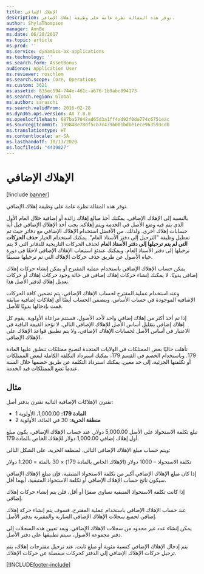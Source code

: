 ```yaml
---
title: الإهلاك الإضافي
description: توفر هذه المقالة نظرة عامة على وظيفة إهلاك الإضافي‬.
author: ShylaThompson
manager: AnnBe
ms.date: 06/20/2017
ms.topic: article
ms.prod: ''
ms.service: dynamics-ax-applications
ms.technology: ''
ms.search.form: AssetBonus
audience: Application User
ms.reviewer: roschlom
ms.search.scope: Core, Operations
ms.custom: 3621
ms.assetid: 835ec594-744e-461c-a676-1b9abc094173
ms.search.region: Global
ms.author: saraschi
ms.search.validFrom: 2016-02-28
ms.dyn365.ops.version: AX 7.0.0
ms.openlocfilehash: 687ba57042ad65d3a1ff4ad92f0da774c6751eac
ms.sourcegitcommit: 199848e78df5cb7c439b001bdbe1ece963593cdb
ms.translationtype: HT
ms.contentlocale: ar-SA
ms.lasthandoff: 10/13/2020
ms.locfileid: "4439827"
---
```

# <a name="bonus-depreciation"></a>الإهلاك الإضافي

[!include [banner](../includes/banner.md)]

توفر هذه المقالة نظرة عامة على وظيفة إهلاك الإضافي‬.

بالنسبة إلى الإهلاك الإضافي، يمكنك أخذ مبالغ إهلاك زائدة أو إضافية خلال العام الأول الذي يتم فيه وضع الأصل في الخدمة ويتم إهلاكه. يجب أخذ الإهلاك الإضافي قبل أية حسابات إهلاك أخرى. ولذلك، من الأفضل استخدام الإهلاك الإضافي مع دفاتر حيث تم تعطيل وظيفة "الترحيل إلى دفتر الأستاذ العام". يمكنك استخدام الخيار **حذف الحركات التي لم يتم ترحيلها إلى دفتر الأستاذ العام‬** لحذف الحركات التاريخية للدفاتر التي لا يتم ترحيلها إلى دفتر الأستاذ العام. ويمكنك عندئذٍ استيعاب الإهلاك الإضافي لاحقًا في دورة حياة الأصول عن طريق حذف حركات الإهلاك التي تم ترحيلها مسبقًا. 

يمكن حساب الإهلاك الإضافي باستخدام عملية المقترح أو يمكن إنشاء حركات إهلاك إضافي يدويًا. لا يمكنك إنشاء حركات إهلاك إضافي في حالة وجود حركات إهلاك أو حركات تعديل إهلاك لدفتر الأصل هذا.

وعند استخدام عملية المقترح لحساب الإهلاك الإضافي، يتم تضمين كافة الحركات الإضافية الموجودة في حساب الأساس. ويتضمن الحساب أيضًا أي إهلاكات إضافية سابقة قمت بإدخالها يدويًا للأصل. 

إذا تم أخذ أكثر من إهلاك إضافي واحد لأحد الأصول، فستتم مراعاة الأولوية. يقوم كل إهلاك إضافي بتقليل أساس الأصل للإهلاك الإضافي التالي. لا تؤخذ القيمة الباقية في الاعتبار في أساس الأصل لحسابات الإهلاك الإضافي، ولا يتم تطبيق قواعد الإهلاك على الإهلاك الإضافي. 

تأهلت حاليًا بعض الممتلكات في الولايات المتحدة لتصبح ممتلكات تنطبق عليها المادة 179. وباستخدام الخصم في القسم 179، يمكنك استرداد التكلفة الكاملة لبعض الممتلكات أو تكلفتها الجزئية، إلى حد معين. يمكنك استرداد التكلفة عن طريق خصمها خلال السنة عندما تضع الممتلكات قيد الخدمة.

## <a name="example"></a>مثال
تقترن الإهلاكات الإضافية التالية تقترن بدفتر أصل:

-   **المادة 179:** 1,000.00، الأولوية 1
-   **منطقة الحرية:** 30 في المائة، الأولوية 2

تبلغ تكلفة الاستحواذ على الأصل 5,000.00 دولار. عند حساب الإهلاك الإضافي، يكون مبلغ أول إهلاك إضافي 1,000.00 دولار للإهلاك الخاص بالمادة 179. 

ويتم حساب مبلغ الإهلاك الإضافي التالي، لمنطقة الحرية، على الشكل التالي: 

تكلفة الاستحواذ – 1000 دولار (الإهلاك الخاص بالمادة 179) × 30 بالمئة = 1.200 دولار 

إذا كان مبلغ الإهلاك الإضافي أكبر من تكلفة الاستحواذ المتبقية، فإن مبلغ الإهلاك الإضافي سيكون ناتج حساب الإهلاك الإضافي أو تكلفة الاستحواذ المتبقية، أيهما أقل. 

إذا كانت تكلفة الاستحواذ المتبقية تساوي صفرًا أو أقل، فلن يتم إنشاء حركات إهلاك إضافي. 

عند حساب الإهلاك الإضافي باستخدام عملية المقترح، فسوف يتم إنشاء حركة إهلاك إضافي لجميع سجلات الإهلاك الإضافي السارية والمقترنة بدفتر الأصل. 

يمكن إنشاء عدد غير محدود من سجلات الإهلاك الإضافي. وبعد تعيين هذه السجلات إلى دفتر مجموعة الأصول، سيتم تطبيقها على دفتر الأصل. 

يتم إدخال الإهلاك الإضافي كنسبة مئوية أو مبلغ ثابت. عند ترحيل مقترحات إهلاك، يتم ترحيل حركات الإهلاك الإضافي إلى الدفتر كحركات منفصلة عن حركات الإهلاك.





[!INCLUDE[footer-include](../../includes/footer-banner.md)]
